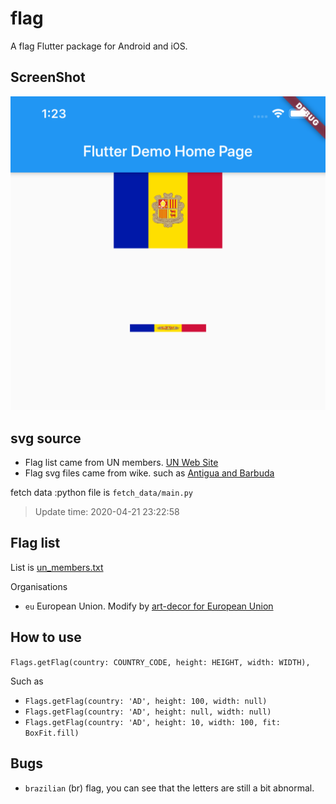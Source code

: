 # flag

A flag Flutter package for Android and iOS.

## ScreenShot
![Screenshot](./github/image.png)

## svg source
* Flag list came from UN members. [UN Web Site](https://www.un.org/en/member-states/index.html) 
* Flag svg files came from wike. such as [Antigua and Barbuda](https://commons.wikimedia.org/wiki/File:Flag_of_Antigua_and_Barbuda.svg)

fetch data :python file is `fetch_data/main.py`

> Update time: 2020-04-21 23:22:58

## Flag list

List is [un_members.txt](./un_members.txt)

Organisations
* `eu` European Union. Modify by [art-decor for European Union](https://www.art-decor.org/mediawiki/index.php?title=File:Flag_eu.svg)

## How to use

`Flags.getFlag(country: COUNTRY_CODE, height: HEIGHT, width: WIDTH),`

Such as
* `Flags.getFlag(country: 'AD', height: 100, width: null)`
* `Flags.getFlag(country: 'AD', height: null, width: null)`
* `Flags.getFlag(country: 'AD', height: 10, width: 100, fit: BoxFit.fill)`

## Bugs
* `brazilian` (br) flag, you can see that the letters are still a bit abnormal.